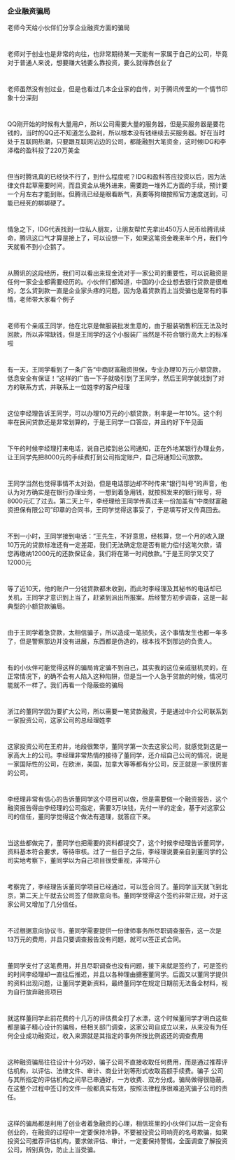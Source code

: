 <div>
	<div><img src="../images/banner.png" alt=""></div>
	<div>
		<h3> 企业融资骗局</h3>
		<p>老师今天给小伙伴们分享企业融资方面的骗局</p>
		<p style="margin-top: 40px;">老师对于创业也是非常的向往，也非常期待某一天能有一家属于自己的公司，毕竟对于普通人来说，想要赚大钱要么靠投资，要么就得靠创业了</p>
		<p style="margin-top: 40px;">老师虽然没有创过业，但是也看过几本企业家的自传，对于腾讯传里的一个情节印象十分深刻</p>
		<p style="margin-top: 40px;">QQ刚开始的时候有大量用户，所以公司需要大量的服务器，但是买服务器是要花钱的，当时的QQ还不知道怎么盈利，所以根本没有钱继续去买服务器。好在当时处于互联网热潮，只要跟互联网沾边的公司，都能融到大笔资金，这时候IDG和李泽楷的盈科投了220万美金</p>
		<p style="margin-top: 40px;">但当时腾讯真的已经快不行了，到什么程度呢？IDG和盈科答应投资以后，因为法律文件起草需要时间，而且资金从境外进来，需要跑一堆外汇方面的手续，预计要一个月左右才能到账。但腾讯已经是眼看断气，真要等狗粮按照官方速度送到，可能已经死的梆梆硬了。</p>
		<p style="margin-top: 40px;">情急之下，IDG代表找到一位私人朋友，让朋友帮忙先拿出450万人民币给腾讯续命，腾讯这口气才算是接上了，可以设想一下，如果这笔资金晚来半个月，我们今天就看不到小企鹅了。</p>
		<p style="margin-top: 40px;">从腾讯的这段经历，我们可以看出来现金流对于一家公司的重要性，可以说融资是任何一家企业都需要经历的。小伙伴们都知道，中国的小企业想去银行贷款是很难的，怎么贷到款一直是企业家头疼的问题，因为急着贷款而上当受骗也是常有的事情，老师带大家看个例子</p>
		<p style="margin-top: 40px;">老师有个亲戚王同学，他在北京是做服装批发生意的，由于服装销售积压无法及时回款，所以非常缺钱，但是王同学的这个小服装厂当然是不符合银行高大上的标准啦</p>
		<p style="margin-top: 40px;">有一天，王同学看到了一条广告“中商财富融资担保，专业办理10万元小额贷款，低息安全有保证！”这样的广告一下子就吸引到了王同学，然后王同学就找到了对方的联系方式，并联系上一位姓李的客户经理</p>
		<p style="margin-top: 40px;">这位李经理告诉王同学，可以办理10万元的小额贷款，利率是一年10%。这个利率在民间贷款还是非常划算的，于是王同学一口答应，并且约好下午见面</p>
		<p style="margin-top: 40px;">下午的时候李经理打来电话，说自己接到总公司通知，正在外地某银行办理业务，让王同学先把8000元的手续费打到公司指定账户，自己将通知公司放款。</p>
		<p style="margin-top: 40px;">王同学当然也觉得事情不太对劲，但是电话那边却不时传来“银行叫号”的声音，他认为对方确实是在银行办理业务，一想到着急用钱，就按照发来的银行账号，将8000元汇了过去。第二天上午，李经理给王同学传真过来一份加盖有“中商财富融资担保有限公司”印章的合同书，王同学觉得这事妥了，于是填写好又传真回去。</p>
		<p style="margin-top: 40px;">不到一小时，王同学接到电话：“王先生，不好意思，经核算，您一个月的收入跟10万元的贷款标准还有一定差距，我们无法确定您是否有能力偿付这笔欠款，请您再缴纳12000元的还款保证金，我们将在第一时间放款。”于是王同学又交了12000元</p>
		<p style="margin-top: 40px;">等了近10天，他的账户一分钱贷款都未收到，而此时李经理及其秘书的电话却已关机，王同学才意识到上当了，赶紧到派出所报案。后经警方初步调查，这是一起典型的小额贷款骗局。</p>
		<p style="margin-top: 40px;">由于王同学着急贷款，太相信骗子，所以造成一笔损失，这个事情发生也都一年多了，但是警察那边并没有进展，东西都是伪造的，根本找不到那边的负责人。</p>
		<p style="margin-top: 40px;">有的小伙伴可能觉得这样的骗局肯定骗不到自己，其实我的这位亲戚挺机灵的，在正常情况下，的确不会有人陷入这种陷阱，但是当一个人急于贷款的时候，情况可能就不一样了。我们再看一个隐蔽些的骗局</p>
		<p style="margin-top: 40px;">浙江的董同学因为要扩大公司，所以需要一笔贷款融资，于是通过中介公司联系到一家投资公司，这家公司的总经理姓李</p>
		<p style="margin-top: 40px;">这家投资公司在王府井，地段很繁华，董同学第一次去这家公司，就感觉到这是一家高大上的公司。李经理非常热情的接待了董同学，还介绍自己公司的情况，说是一家国际性的公司，在欧洲，美国，加拿大等等都有分公司，反正就是一家很厉害的公司。</p>
		<p style="margin-top: 40px;">李经理非常有信心的告诉董同学这个项目可以做，但是需要做一个融资报告，这个融资报告得由李经理的公司指定，需要3万块钱，先付一半的定金，基于对这家公司的信任，董同学觉得这个做法有道理，就答应下来。</p>
		<p style="margin-top: 40px;">当这些都做完了，董同学也把需要的资料都提交了，这个时候李经理告诉董同学，资料基本符合要求，等待审核。过了一些日子之后，李经理说要亲自到董同学的公司实地考察下，董同学以为自己项目很受重视，非常开心</p>
		<p style="margin-top: 40px;">考察完了，李经理告诉董同学项目已经通过，可以签合同了。董同学当天就飞到北京，第二天上午就去公司签了借款意向书。董同学觉得这个签约非常正规，对于这家公司又增加了几分信任。</p>
		<p style="margin-top: 40px;">不过根据意向协议书，董同学需要提供一份律师事务所尽职调查报告，这一次是13万元的费用，并且只要调查报告没有问题，就可以签正式合同。</p>
		<p style="margin-top: 40px;">董同学支付了这笔费用，并且尽职调查也没有问题，接下来就是签约了，可是签约的时间李经理却一直往后推迟，并且以各种理由搪塞董同学。后面又以董同学提供的资料出现问题，让董同学更新资料，最终董同学在规定日期前无法备全材料，视为自行放弃融资项目</p>
		<p style="margin-top: 40px;">就这样董同学此前花费的十几万的评估费全打了水漂，这个时候董同学才明白这些都是骗子精心设计的骗局，经相关部门调查，这家公司自成立以来，从来没有为任何企业成功融资过，收入来源就是其指定的事务所按比例返还的调查费用</p>
		<p style="margin-top: 40px;">这种融资骗局往往设计十分巧妙，骗子公司不直接收取任何费用，而是通过推荐评估机构，以评估、法律文件、审计、商业计划等形式收取高额手续费。骗子 公司与其所指定的评估机构之间早已串通好，一方收费、双方分成。骗局做得很隐蔽，在这整个过程中签订的文件一般都真实有效，按照法律程序很难追究骗子公司的责任。</p>
		<p style="margin-top: 40px;">这样的骗局都是利用了创业者着急融资的心理，相信班里的小伙伴们以后一定会有创业的，在融资的过程中一定要保持冷静，不要被投资公司响亮的名号欺骗，如果投资公司推荐评估机构，要求做评估、审计，一定要保持警惕，全面调查了解投资公司，辨别真伪，防止上当受骗。</p>
	</div>
</div>